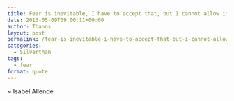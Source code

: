 ```yaml
---
title: Fear is inevitable, I have to accept that, but I cannot allow it to paralyze me
date: 2013-05-09T09:00:11+00:00
author: Thanos
layout: post
permalink: /fear-is-inevitable-i-have-to-accept-that-but-i-cannot-allow-it-to-paralyze-me/
categories:
  - Silverthan
tags:
  - fear
format: quote
---
```

~ Isabel Allende